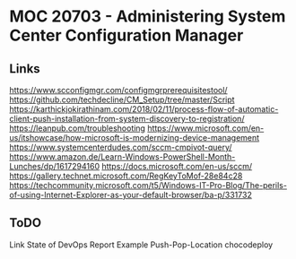 # MOC 20703 - Administering System Center Configuration Manager

## Links

https://www.scconfigmgr.com/configmgrprerequisitestool/
https://github.com/techdecline/CM_Setup/tree/master/Script
https://karthickjokirathinam.com/2018/02/11/process-flow-of-automatic-client-push-installation-from-system-discovery-to-registration/
https://leanpub.com/troubleshooting
https://www.microsoft.com/en-us/itshowcase/how-microsoft-is-modernizing-device-management
https://www.systemcenterdudes.com/sccm-cmpivot-query/
https://www.amazon.de/Learn-Windows-PowerShell-Month-Lunches/dp/1617294160
https://docs.microsoft.com/en-us/sccm/
https://gallery.technet.microsoft.com/RegKeyToMof-28e84c28
https://techcommunity.microsoft.com/t5/Windows-IT-Pro-Blog/The-perils-of-using-Internet-Explorer-as-your-default-browser/ba-p/331732


## ToDO
Link State of DevOps Report
Example Push-Pop-Location
chocodeploy